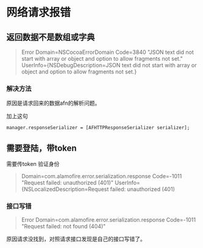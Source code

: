 # 网络请求报错

## 返回数据不是数组或字典

>Error Domain=NSCocoaErrorDomain Code=3840 "JSON text did not start with array or object and option to allow fragments not set." UserInfo={NSDebugDescription=JSON text did not start with array or object and option to allow fragments not set.}

### 解决方法

原因是请求回来的数据afn的解析问题。

加上这句
```
manager.responseSerializer = [AFHTTPResponseSerializer serializer];
```



## 需要登陆，带token

需要传token 验证身份

> Domain=com.alamofire.error.serialization.response Code=-1011 "Request failed: unauthorized (401)" UserInfo={NSLocalizedDescription=Request failed: unauthorized (401)



### 接口写错

> Error Domain=com.alamofire.error.serialization.response Code=-1011 "Request failed: not found (404)" 

原因请求没找到，对照请求接口发现是自己的接口写错了。